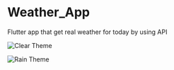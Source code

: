 # Weather_App
Flutter app that get real weather for today by using API

![Clear Theme](https://github.com/Al-Dos024/Weather_App/assets/106039568/25ecd443-2f59-4bb5-bd38-c756576d7aec)

![Rain Theme](https://github.com/Al-Dos024/Weather_App/assets/106039568/b203fbec-98a3-4c6e-862f-4bfc485cd7fe)
